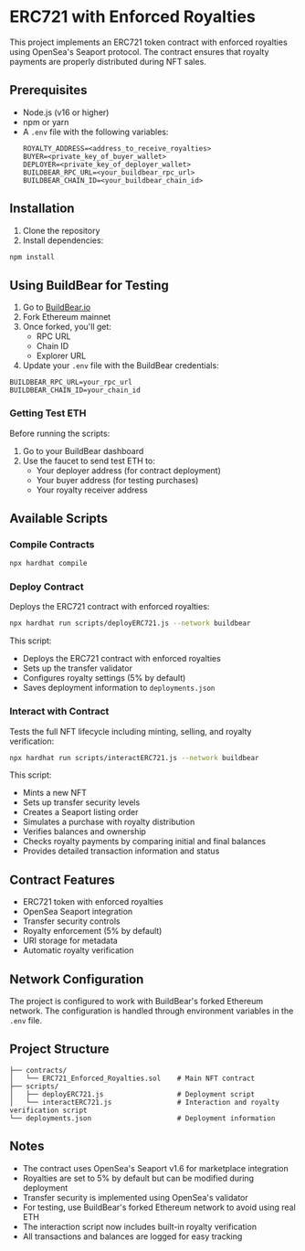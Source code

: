 # ERC721 with Enforced Royalties

This project implements an ERC721 token contract with enforced royalties using OpenSea's Seaport protocol. The contract ensures that royalty payments are properly distributed during NFT sales.

## Prerequisites

- Node.js (v16 or higher)
- npm or yarn
- A `.env` file with the following variables:
  ```
  ROYALTY_ADDRESS=<address_to_receive_royalties>
  BUYER=<private_key_of_buyer_wallet>
  DEPLOYER=<private_key_of_deployer_wallet>
  BUILDBEAR_RPC_URL=<your_buildbear_rpc_url>
  BUILDBEAR_CHAIN_ID=<your_buildbear_chain_id>
  ```

## Installation

1. Clone the repository
2. Install dependencies:
```bash
npm install
```

## Using BuildBear for Testing

1. Go to [BuildBear.io](https://buildbear.io)
2. Fork Ethereum mainnet
3. Once forked, you'll get:
   - RPC URL
   - Chain ID
   - Explorer URL
4. Update your `.env` file with the BuildBear credentials:
```
BUILDBEAR_RPC_URL=your_rpc_url
BUILDBEAR_CHAIN_ID=your_chain_id
```

### Getting Test ETH

Before running the scripts:
1. Go to your BuildBear dashboard
2. Use the faucet to send test ETH to:
   - Your deployer address (for contract deployment)
   - Your buyer address (for testing purchases)
   - Your royalty receiver address

## Available Scripts

### Compile Contracts
```bash
npx hardhat compile
```

### Deploy Contract
Deploys the ERC721 contract with enforced royalties:
```bash
npx hardhat run scripts/deployERC721.js --network buildbear
```
This script:
- Deploys the ERC721 contract with enforced royalties
- Sets up the transfer validator
- Configures royalty settings (5% by default)
- Saves deployment information to `deployments.json`

### Interact with Contract
Tests the full NFT lifecycle including minting, selling, and royalty verification:
```bash
npx hardhat run scripts/interactERC721.js --network buildbear
```
This script:
- Mints a new NFT
- Sets up transfer security levels
- Creates a Seaport listing order
- Simulates a purchase with royalty distribution
- Verifies balances and ownership
- Checks royalty payments by comparing initial and final balances
- Provides detailed transaction information and status

## Contract Features

- ERC721 token with enforced royalties
- OpenSea Seaport integration
- Transfer security controls
- Royalty enforcement (5% by default)
- URI storage for metadata
- Automatic royalty verification

## Network Configuration

The project is configured to work with BuildBear's forked Ethereum network. The configuration is handled through environment variables in the `.env` file.

## Project Structure

```
├── contracts/
│   └── ERC721_Enforced_Royalties.sol    # Main NFT contract
├── scripts/
│   ├── deployERC721.js                  # Deployment script
│   └── interactERC721.js                # Interaction and royalty verification script
└── deployments.json                     # Deployment information
```

## Notes

- The contract uses OpenSea's Seaport v1.6 for marketplace integration
- Royalties are set to 5% by default but can be modified during deployment
- Transfer security is implemented using OpenSea's validator
- For testing, use BuildBear's forked Ethereum network to avoid using real ETH
- The interaction script now includes built-in royalty verification
- All transactions and balances are logged for easy tracking
